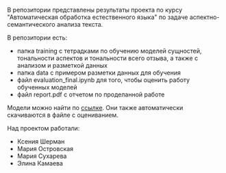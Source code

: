 В репозитории представлены результаты проекта по курсу "Автоматическая обработка естественного языка" по задаче аспектно-семантического анализа текста.

В репозитории есть:
- папка training с тетрадками по обучению моделей сущностей, тональности аспектов и тональности всего отзыва, а также с анализом и разметкой данных
- папка data с примером разметки данных для обучения
- файл evaluation_final.ipynb для того, чтобы оценить работу обученных моделей
- файл report.pdf с отчетом по проделанной работе

Модели можно найти по [ссылке](https://drive.google.com/drive/folders/1QgbnP3IJpMqdGZ-hoJUMtmXM2LAKJypW). Они также автоматически скачиваются в файле с оцениванием.

Над проектом работали:
- Ксения Шерман
- Мария Островская
- Мария Сухарева
- Элина Камаева
